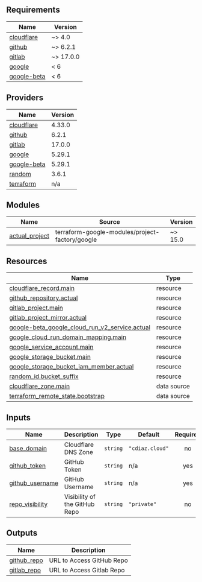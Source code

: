 ## Requirements

| Name | Version |
|------|---------|
| <a name="requirement_cloudflare"></a> [cloudflare](#requirement\_cloudflare) | ~> 4.0 |
| <a name="requirement_github"></a> [github](#requirement\_github) | ~> 6.2.1 |
| <a name="requirement_gitlab"></a> [gitlab](#requirement\_gitlab) | ~> 17.0.0 |
| <a name="requirement_google"></a> [google](#requirement\_google) | < 6 |
| <a name="requirement_google-beta"></a> [google-beta](#requirement\_google-beta) | < 6 |

## Providers

| Name | Version |
|------|---------|
| <a name="provider_cloudflare"></a> [cloudflare](#provider\_cloudflare) | 4.33.0 |
| <a name="provider_github"></a> [github](#provider\_github) | 6.2.1 |
| <a name="provider_gitlab"></a> [gitlab](#provider\_gitlab) | 17.0.0 |
| <a name="provider_google"></a> [google](#provider\_google) | 5.29.1 |
| <a name="provider_google-beta"></a> [google-beta](#provider\_google-beta) | 5.29.1 |
| <a name="provider_random"></a> [random](#provider\_random) | 3.6.1 |
| <a name="provider_terraform"></a> [terraform](#provider\_terraform) | n/a |

## Modules

| Name | Source | Version |
|------|--------|---------|
| <a name="module_actual_project"></a> [actual\_project](#module\_actual\_project) | terraform-google-modules/project-factory/google | ~> 15.0 |

## Resources

| Name | Type |
|------|------|
| [cloudflare_record.main](https://registry.terraform.io/providers/cloudflare/cloudflare/latest/docs/resources/record) | resource |
| [github_repository.actual](https://registry.terraform.io/providers/integrations/github/latest/docs/resources/repository) | resource |
| [gitlab_project.main](https://registry.terraform.io/providers/gitlabhq/gitlab/latest/docs/resources/project) | resource |
| [gitlab_project_mirror.actual](https://registry.terraform.io/providers/gitlabhq/gitlab/latest/docs/resources/project_mirror) | resource |
| [google-beta_google_cloud_run_v2_service.actual](https://registry.terraform.io/providers/hashicorp/google-beta/latest/docs/resources/google_cloud_run_v2_service) | resource |
| [google_cloud_run_domain_mapping.main](https://registry.terraform.io/providers/hashicorp/google/latest/docs/resources/cloud_run_domain_mapping) | resource |
| [google_service_account.main](https://registry.terraform.io/providers/hashicorp/google/latest/docs/resources/service_account) | resource |
| [google_storage_bucket.main](https://registry.terraform.io/providers/hashicorp/google/latest/docs/resources/storage_bucket) | resource |
| [google_storage_bucket_iam_member.actual](https://registry.terraform.io/providers/hashicorp/google/latest/docs/resources/storage_bucket_iam_member) | resource |
| [random_id.bucket_suffix](https://registry.terraform.io/providers/hashicorp/random/latest/docs/resources/id) | resource |
| [cloudflare_zone.main](https://registry.terraform.io/providers/cloudflare/cloudflare/latest/docs/data-sources/zone) | data source |
| [terraform_remote_state.bootstrap](https://registry.terraform.io/providers/hashicorp/terraform/latest/docs/data-sources/remote_state) | data source |

## Inputs

| Name | Description | Type | Default | Required |
|------|-------------|------|---------|:--------:|
| <a name="input_base_domain"></a> [base\_domain](#input\_base\_domain) | Cloudflare DNS Zone | `string` | `"cdiaz.cloud"` | no |
| <a name="input_github_token"></a> [github\_token](#input\_github\_token) | GitHub Token | `string` | n/a | yes |
| <a name="input_github_username"></a> [github\_username](#input\_github\_username) | GitHub Username | `string` | n/a | yes |
| <a name="input_repo_visibility"></a> [repo\_visibility](#input\_repo\_visibility) | Visibility of the GitHub Repo | `string` | `"private"` | no |

## Outputs

| Name | Description |
|------|-------------|
| <a name="output_github_repo"></a> [github\_repo](#output\_github\_repo) | URL to Access GitHub Repo |
| <a name="output_gitlab_repo"></a> [gitlab\_repo](#output\_gitlab\_repo) | URL to Access Gitlab Repo |
